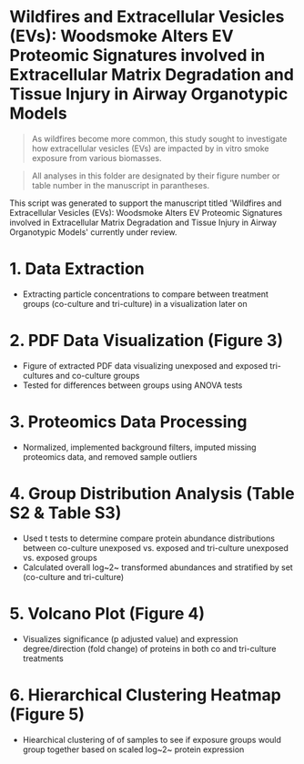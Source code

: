 # Wildfires and Extracellular Vesicles (EVs): Woodsmoke Alters EV Proteomic Signatures involved in Extracellular Matrix Degradation and Tissue Injury in Airway Organotypic Models 

> As wildfires become more common, this study sought to investigate how extracellular vesicles (EVs) are impacted by in vitro smoke exposure from various biomasses.


> All analyses in this folder are designated by their figure number or table number in the manuscript in parantheses.


This script was generated to support the manuscript titled 'Wildfires and Extracellular Vesicles (EVs): Woodsmoke Alters EV Proteomic Signatures involved in Extracellular Matrix Degradation and Tissue Injury in Airway Organotypic Models' currently under review.

# 1. Data Extraction
- Extracting particle concentrations to compare between treatment groups (co-culture and tri-culture) in a visualization later on

# 2. PDF Data Visualization (Figure 3)
- Figure of extracted PDF data visualizing unexposed and exposed tri-cultures and co-culture groups
- Tested for differences between groups using ANOVA tests

# 3. Proteomics Data Processing
- Normalized, implemented background filters, imputed missing proteomics data, and removed sample outliers

# 4. Group Distribution Analysis (Table S2 & Table S3)
- Used t tests to determine compare protein abundance distributions between co-culture unexposed vs. exposed and tri-culture unexposed vs. exposed groups
- Calculated overall log~2~ transformed abundances and stratified by set (co-culture and tri-culture)

# 5. Volcano Plot (Figure 4)
- Visualizes significance (p adjusted value) and expression degree/direction (fold change) of proteins in both co and tri-culture treatments

# 6. Hierarchical Clustering Heatmap (Figure 5)
- Hiearchical clustering of of samples to see if exposure groups would group together based on scaled log~2~ protein expression
